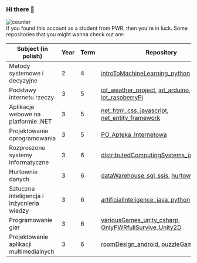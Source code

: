 ### Hi there 👋
![counter](https://enfkcailmnewlbf.m.pipedream.net) \
If you found this account as a student from PWR, then you're in luck. Some repositories that you might wanna check out are:

| Subject (in polish)                        | Year | Term | Repository                                                                                                                                                                                     |
|--------------------------------------------|------|------|------------------------------------------------------------------------------------------------------------------------------------------------------------------------------------------------|
| Metody systemowe i decyzyjne               | 2    | 4    | [introToMachineLearning_python](https://github.com/ksproska/introToMachineLearning_python)                                                                                                     |
| Podstawy internetu rzeczy                  | 3    | 5    | [iot_weather_project](https://github.com/ksproska/iot_weather_project), [iot_arduino](https://github.com/ksproska/iot_arduino), [iot_raspberryPi](https://github.com/ksproska/iot_raspberryPi) |
| Aplikacje webowe na platformie .NET        | 3    | 5    | [net_html_css_javascript](https://github.com/ksproska/net_html_css_javascript), [net_entity_framework](https://github.com/ksproska/net_entity_framework)                                       |
| Projektowanie oprogramowania               | 3    | 5    | [PO_Apteka_Internetowa](https://github.com/ksproska/PO_Apteka_Internetowa)                                                                                                                     |
| Rozproszone systemy informatyczne          | 3    | 6    | [distributedComputingSystems_java_Csharp](https://github.com/ksproska/distributedComputingSystems_java_Csharp)                                                                                 |
| Hurtownie danych                           | 3    | 6    | [dataWarehouse_sql_ssis](https://github.com/ksproska/dataWarehouse_sql_ssis), [hurtownie_sql](https://github.com/ksproska/hurtownie_sql)                                                       |
| Sztuczna inteligencja i inżycnieria wiedzy | 3    | 6    | [artificialInteligence_java_python](https://github.com/ksproska/artificialInteligence_java_python)                                                                                             |
| Programowanie gier                         | 3    | 6    | [variousGames_unity_csharp](https://github.com/ksproska/variousGames_unity_csharp), [OnlyPWRfullSurvive_Unity2D](https://github.com/WitoldFracek/OnlyPWRfullSurvive_Unity2D)                   |
| Projektowanie aplikacji multimedialnych    | 3    | 6    | [roomDesign_android](https://github.com/ksproska/roomDesign_android), [puzzleGame_android](https://github.com/ksproska/puzzleGame_android)                                                     |

<!--
**ksproska/ksproska** is a ✨ _special_ ✨ repository because its `README.md` (this file) appears on your GitHub profile.

Here are some ideas to get you started:

- 🔭 I’m currently working on ...
- 🌱 I’m currently learning ...
- 👯 I’m looking to collaborate on ...
- 🤔 I’m looking for help with ...
- 💬 Ask me about ...
- 📫 How to reach me: ...
- 😄 Pronouns: ...
- ⚡ Fun fact: ...
-->
